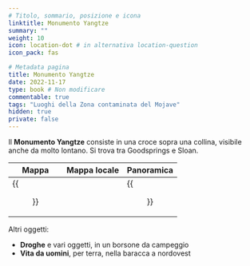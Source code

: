 ```yaml
---
# Titolo, sommario, posizione e icona
linktitle: Monumento Yangtze
summary: ""
weight: 10
icon: location-dot # in alternativa location-question
icon_pack: fas

# Metadata pagina
title: Monumento Yangtze
date: 2022-11-17
type: book # Non modificare
commentable: true
tags: "Luoghi della Zona contaminata del Mojave"
hidden: true
private: false
---
```


<div class="fnv">


Il **Monumento Yangtze** consiste in una croce sopra una collina, visibile anche da molto lontano. Si trova tra Goodsprings e Sloan.

| Mappa | Mappa locale | Panoramica |
| ----- | ------------ | ---------- |
| {{<figure src="fnv/Yangtze_Memorial_loc.webp">}}      |              |  {{<figure src="fnv/FNV_YangtzeMemorial.webp">}}          | 

Altri oggetti:
- **Droghe** e vari oggetti, in un borsone da campeggio
- **Vita da uomini**, per terra, nella baracca a nordovest

</div>
